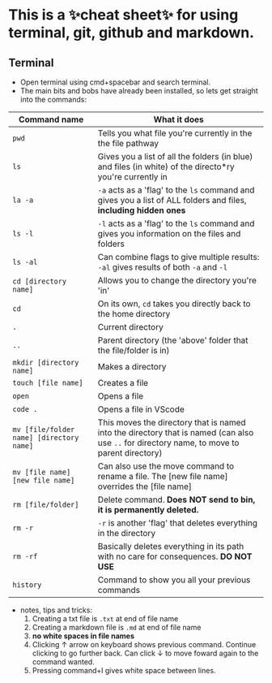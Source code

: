 # This is a ✨cheat sheet✨ for using terminal, git, github and markdown.

## Terminal
- Open terminal using cmd+spacebar and search terminal.
- The main bits and bobs have already been installed, so lets get straight into the commands:

| Command name | What it does |
| ----------- | ----------- |
|`pwd` | Tells you what file you're currently in the the file pathway|
|`ls` | Gives you a list of all the folders (in blue) and files (in white) of the directo*ry you're currently in |
|`la -a` | `-a` acts as a 'flag' to the `ls` command and gives you a list of ALL folders and files, **including hidden ones**|
|`ls -l` | `-l` acts as a 'flag' to the `ls` command and gives you information on the files and folders|
|`ls -al`|Can combine flags to give multiple results: `-al` gives results of both `-a` and `-l`|
|`cd [directory name]`|Allows you to change the directory you're 'in'|
|`cd` | On its own, `cd` takes you directly back to the home directory |
|`.`|Current directory|
|`..`|Parent directory (the 'above' folder that the file/folder is in)|
|`mkdir [directory name]`|Makes a directory|
|`touch [file name]`|Creates a file|
|`open`|Opens a file|
|`code .`|Opens a file in VScode|
|`mv [file/folder name] [directory name]`|This moves the directory that is named into the directory that is named (can also use `..` for directory name, to move to parent directory)|
|`mv [file name] [new file name]`| Can also use the move command to rename a file. The [new file name] overrides the [file name]|
|`rm [file/folder]`|Delete command. **Does NOT send to bin, it is permanently deleted.**  |
|`rm -r`|`-r` is another 'flag' that deletes everything in the directory|
|`rm -rf`|Basically deletes everything in its path with no care for consequences. **DO NOT USE**|
|`history`|Command to show you all your previous commands|



- notes, tips and tricks:
    1. Creating a txt file is `.txt` at end of file name
    2. Creating a markdown file is `.md` at end of file name
    3. **no white spaces in file names**
    4. Clicking ↑ arrow on keyboard shows previous command. Continue clicking to go further back. Can click ↓ to move foward again to the command wanted.
    5. Pressing command+l gives white space between lines.

    
